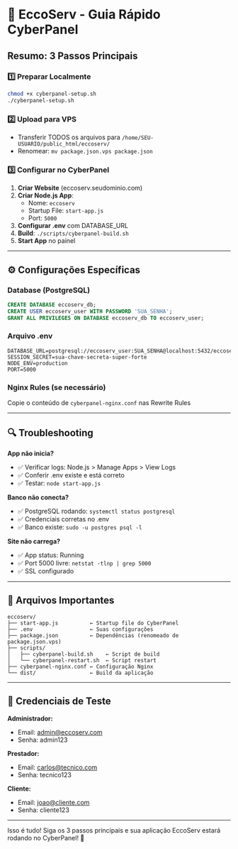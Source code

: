 # 🚀 EccoServ - Guia Rápido CyberPanel

## Resumo: 3 Passos Principais

### 1️⃣ **Preparar Localmente**
```bash
chmod +x cyberpanel-setup.sh
./cyberpanel-setup.sh
```

### 2️⃣ **Upload para VPS**
- Transferir TODOS os arquivos para `/home/SEU-USUARIO/public_html/eccoserv/`
- Renomear: `mv package.json.vps package.json`

### 3️⃣ **Configurar no CyberPanel**
1. **Criar Website** (eccoserv.seudominio.com)
2. **Criar Node.js App**:
   - Nome: `eccoserv`
   - Startup File: `start-app.js`
   - Port: `5000`
3. **Configurar .env** com DATABASE_URL
4. **Build**: `./scripts/cyberpanel-build.sh`
5. **Start App** no painel

---

## ⚙️ Configurações Específicas

### Database (PostgreSQL)
```sql
CREATE DATABASE eccoserv_db;
CREATE USER eccoserv_user WITH PASSWORD 'SUA_SENHA';
GRANT ALL PRIVILEGES ON DATABASE eccoserv_db TO eccoserv_user;
```

### Arquivo .env
```env
DATABASE_URL=postgresql://eccoserv_user:SUA_SENHA@localhost:5432/eccoserv_db
SESSION_SECRET=sua-chave-secreta-super-forte
NODE_ENV=production
PORT=5000
```

### Nginx Rules (se necessário)
Copie o conteúdo de `cyberpanel-nginx.conf` nas Rewrite Rules

---

## 🔍 Troubleshooting

**App não inicia?**
- ✅ Verificar logs: Node.js > Manage Apps > View Logs
- ✅ Conferir .env existe e está correto
- ✅ Testar: `node start-app.js`

**Banco não conecta?**
- ✅ PostgreSQL rodando: `systemctl status postgresql`
- ✅ Credenciais corretas no .env
- ✅ Banco existe: `sudo -u postgres psql -l`

**Site não carrega?**
- ✅ App status: Running
- ✅ Port 5000 livre: `netstat -tlnp | grep 5000`
- ✅ SSL configurado

---

## 📁 Arquivos Importantes

```
eccoserv/
├── start-app.js          ← Startup file do CyberPanel
├── .env                  ← Suas configurações
├── package.json          ← Dependências (renomeado de package.json.vps)
├── scripts/
│   ├── cyberpanel-build.sh    ← Script de build
│   └── cyberpanel-restart.sh  ← Script restart
├── cyberpanel-nginx.conf ← Configuração Nginx
└── dist/                 ← Build da aplicação
```

---

## 🎯 Credenciais de Teste

**Administrador:**
- Email: admin@eccoserv.com
- Senha: admin123

**Prestador:**
- Email: carlos@tecnico.com  
- Senha: tecnico123

**Cliente:**
- Email: joao@cliente.com
- Senha: cliente123

---

Isso é tudo! Siga os 3 passos principais e sua aplicação EccoServ estará rodando no CyberPanel! 🎉